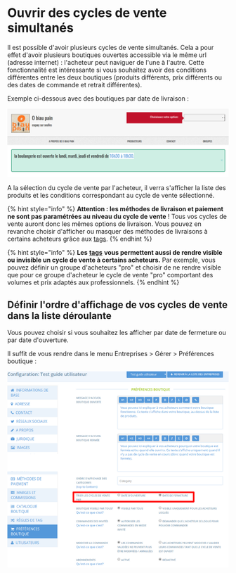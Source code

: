 # Ouvrir des cycles de vente simultanés

Il est possible d'avoir plusieurs cycles de vente simultanés. Cela a pour effet d'avoir plusieurs boutiques ouvertes accessible via le même url \(adresse internet\) : l'acheteur peut naviguer de l'une à l'autre. Cette fonctionnalité est intéressante si vous souhaitez avoir des conditions différentes entre les deux boutiques \(produits différents, prix différents ou des dates de commande et retrait différentes\). 

Exemple ci-dessous avec des boutiques par date de livraison :

![](../../../.gitbook/assets/image%20%28103%29.png)

A la sélection du cycle de vente par l'acheteur, il verra s'afficher la liste des produits et les conditions correspondant au cycle de vente sélectionné. 

{% hint style="info" %}
**Attention : les méthodes de livraison et paiement ne sont pas paramétrées au niveau du cycle de vente** ! Tous vos cycles de vente auront donc les mêmes options de livraison. Vous pouvez en revanche choisir d'afficher ou masquer des méthodes de livraisons à certains acheteurs grâce aux [tags](../affichages-et-prix-differencies-par-categorie-dacheteur/).
{% endhint %}

{% hint style="info" %}
**Les** [**tags**](../affichages-et-prix-differencies-par-categorie-dacheteur/) **vous permettent aussi de rendre visible ou invisible un cycle de vente à certains acheteurs.** Par exemple, vous pouvez définir un groupe d'acheteurs "pro" et choisir de ne rendre visible que pour ce groupe d'acheteur le cycle de vente "pro" comportant des volumes et prix adaptés aux professionnels.
{% endhint %}

## **Définir l'ordre d'affichage de vos cycles de vente dans la liste déroulante**

Vous pouvez choisir si vous souhaitez les afficher par date de fermeture ou par date d'ouverture. 

Il suffit de vous rendre dans le menu Entreprises &gt; Gérer &gt; Préférences boutique :

![](../../../.gitbook/assets/capture-du-2019-08-01-09-41-16.png)

